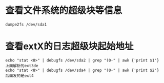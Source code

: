 


# 查看文件系统的超级块等信息
	dumpe2fs /dev/sda1


# 查看extX的日志超级块起始地址
	echo "stat <8>" | debugfs /dev/sda2 | grep "(0-" | awk {'print $1'}
	上面解析的ext3de
	echo "stat <8>" | debugfs /dev/sda4 | grep "(0-" | awk {'print $2'}
	后面发的是ext4